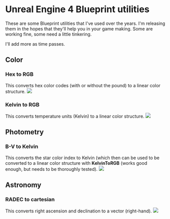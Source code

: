 # Unreal Engine 4 Blueprint utilities

These are some Blueprint utilities that I've used over the years. I'm releasing them in the hopes that they'll help you in your game making. Some are working fine, some need a little tinkering.

I'll add more as time passes.

## Color
### Hex to RGB
This converts hex color codes (with or without the pound) to a linear color structure.
![](https://i.imgur.com/yFD222h.png)
### Kelvin to RGB
This converts temperature units (Kelvin) to a linear color structure.
![](https://i.imgur.com/IDDpqz9.png)

## Photometry
### B-V to Kelvin
This converts the star color index to Kelvin (which then can be used to be converted to a linear color structure with **KelvinToRGB** (works good enough, but needs to be thoroughly tested).
![](https://i.imgur.com/KhJUQnj.png)
## Astronomy
### RADEC to cartesian
This converts right ascension and declination to a vector (right-hand).
![](https://i.imgur.com/YYYRXZa.png)
